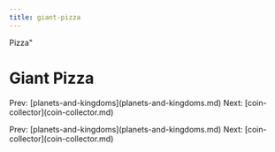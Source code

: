 ```yaml
---
title: giant-pizza
---
```


Pizza\"

# Giant Pizza

Prev:
\[planets-and-kingdoms](planets-and-kingdoms.md)
Next: \[coin-collector](coin-collector.md)

Prev:
\[planets-and-kingdoms](planets-and-kingdoms.md)
Next: \[coin-collector](coin-collector.md)
